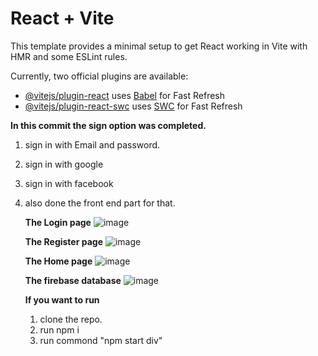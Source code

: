 # React + Vite

This template provides a minimal setup to get React working in Vite with HMR and some ESLint rules.

Currently, two official plugins are available:

- [@vitejs/plugin-react](https://github.com/vitejs/vite-plugin-react/blob/main/packages/plugin-react/README.md) uses [Babel](https://babeljs.io/) for Fast Refresh
- [@vitejs/plugin-react-swc](https://github.com/vitejs/vite-plugin-react-swc) uses [SWC](https://swc.rs/) for Fast Refresh

**In this commit the sign option was completed.**
1) sign in with Email and password.
2) sign in with google
3) sign in with facebook
4) also done the front end part for that.

   **The Login page**
   ![image](https://github.com/Aryan1396/Paw-saath/assets/106865458/84109e3c-b89e-487b-b4fe-cd88cda32c99)

   **The Register page**
   ![image](https://github.com/Aryan1396/Paw-saath/assets/106865458/22432db5-7bfb-44de-bafc-0c3e7abdf5b3)

   **The Home page**
   ![image](https://github.com/Aryan1396/Paw-saath/assets/106865458/0bdbed88-43c6-49b3-b8e9-429d26dbf3f0)

   **The firebase database**
   ![image](https://github.com/Aryan1396/Paw-saath/assets/106865458/58b02865-d005-4e3c-a8ec-46f51ab263af)

   **If you want to run**
   1) clone the repo.
   2) run npm i
   3) run commond "npm start div"
